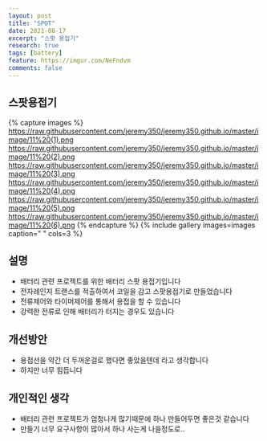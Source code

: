 ```yaml
---
layout: post
title: "SPOT"
date: 2021-08-17
excerpt: "스팟 용접기"
research: true
tags: [battery]
feature: https://imgur.com/NeFndvm
comments: false
---
```


## 스팟용접기
{% capture images %}
https://raw.githubusercontent.com/jeremy350/jeremy350.github.io/master/image/11%20(1).png
https://raw.githubusercontent.com/jeremy350/jeremy350.github.io/master/image/11%20(2).png
https://raw.githubusercontent.com/jeremy350/jeremy350.github.io/master/image/11%20(3).png
https://raw.githubusercontent.com/jeremy350/jeremy350.github.io/master/image/11%20(4).png
https://raw.githubusercontent.com/jeremy350/jeremy350.github.io/master/image/11%20(5).png
https://raw.githubusercontent.com/jeremy350/jeremy350.github.io/master/image/11%20(6).png
{% endcapture %}
{% include gallery images=images caption=" " cols=3 %}


## 설명
* 배터리 관련 프로젝트를 위한 배터리 스팟 용접기입니다
* 전자레인지 트랜스를 적출하여서 코일을 감고 스팟용접기로 만들었습니다
* 전류제어와 타이머제어를 통해서 용접을 할 수 있습니다
* 강력한 전류로 인해 배터리가 터지는 경우도 있습니다



## 개선방안
* 용접선을 약간 더 두꺼운걸로 했다면 좋았을텐데 라고 생각합니다
* 하지만 너무 힘듭니다

## 개인적인 생각
* 배터리 관련 프로젝트가 엄청나게 많기때문에 하나 만들어두면 좋은것 같습니다
* 만들기 너무 요구사항이 많아서 하나 사는게 나을정도로..

